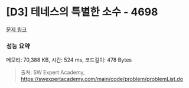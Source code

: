 # [D3] 테네스의 특별한 소수 - 4698 

[문제 링크](https://swexpertacademy.com/main/code/problem/problemDetail.do?contestProbId=AWRuoqCKkE0DFAXt) 

### 성능 요약

메모리: 70,388 KB, 시간: 524 ms, 코드길이: 478 Bytes



> 출처: SW Expert Academy, https://swexpertacademy.com/main/code/problem/problemList.do